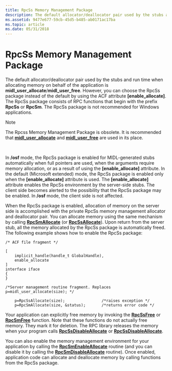 ```yaml
---
title: RpcSs Memory Management Package
description: The default allocator/deallocator pair used by the stubs and run time when allocating memory on behalf of the application is midl\_user\_allocate/midl\_user\_free.
ms.assetid: 9477e677-59cb-45d5-b485-ab0171ac17ba
ms.topic: article
ms.date: 05/31/2018
---
```


# RpcSs Memory Management Package

The default allocator/deallocator pair used by the stubs and run time when allocating memory on behalf of the application is **midl\_user\_allocate**/**midl\_user\_free**. However, you can choose the RpcSs package instead of the default by using the ACF attribute **\[enable\_allocate\]**. The RpcSs package consists of RPC functions that begin with the prefix **RpcSs** or **RpcSm**. The RpcSs package is not recommended for Windows applications.

> [!Note]  
> The Rpcss Memory Management Package is obsolete. It is recommended that [**midl\_user\_allocate**](https://docs.microsoft.com/windows/desktop/Midl/midl-user-allocate-1) and [**midl\_user\_free**](https://docs.microsoft.com/windows/desktop/Midl/midl-user-free-1) are used in its place.

 

In **/osf** mode, the RpcSs package is enabled for MIDL-generated stubs automatically when full pointers are used, when the arguments require memory allocation, or as a result of using the **\[enable\_allocate\]** attribute. In the default (Microsoft extended) mode, the RpcSs package is enabled only when the **\[enable\_allocate\]** attribute is used. The **\[enable\_allocate\]** attribute enables the RpcSs environment by the server-side stubs. The client side becomes alerted to the possibility that the RpcSs package may be enabled. In **/osf** mode, the client side is not affected.

When the RpcSs package is enabled, allocation of memory on the server side is accomplished with the private RpcSs memory management allocator and deallocator pair. You can allocate memory using the same mechanism by calling [**RpcSmAllocate**](/windows/desktop/api/Rpcndr/nf-rpcndr-rpcsmallocate) (or [**RpcSsAllocate**](/windows/desktop/api/Rpcndr/nf-rpcndr-rpcssallocate)). Upon return from the server stub, all the memory allocated by the RpcSs package is automatically freed. The following example shows how to enable the RpcSs package:

``` syntax
/* ACF file fragment */

[ 
    implicit_handle(handle_t GlobalHandle),
    enable_allocate
]
interface iface
{
}

/*Server management routine fragment. Replaces p=midl_user_allocate(size); */

    p=RpcSsAllocate(size);                /*raises exception */
    p=RpcSmAllocate(size, &status);       /*returns error code */
```

Your application can explicitly free memory by invoking the [**RpcSsFree**](/windows/desktop/api/Rpcndr/nf-rpcndr-rpcssfree) or [**RpcSmFree**](/windows/desktop/api/Rpcndr/nf-rpcndr-rpcsmfree) function. Note that these functions do not actually free memory. They mark it for deletion. The RPC library releases the memory when your program calls [**RpcSsDisableAllocate**](/windows/desktop/api/Rpcndr/nf-rpcndr-rpcssdisableallocate) or [**RpcSsDisableAllocate**](/windows/desktop/api/Rpcndr/nf-rpcndr-rpcssdisableallocate).

You can also enable the memory management environment for your application by calling the [**RpcSmEnableAllocate**](/windows/desktop/api/Rpcndr/nf-rpcndr-rpcsmenableallocate) routine (and you can disable it by calling the [**RpcSmDisableAllocate**](/windows/desktop/api/Rpcndr/nf-rpcndr-rpcsmdisableallocate) routine). Once enabled, application code can allocate and deallocate memory by calling functions from the RpcSs package.

 

 




